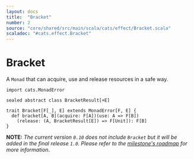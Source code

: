 ```yaml
---
layout: docs
title:  "Bracket"
number: 2
source: "core/shared/src/main/scala/cats/effect/Bracket.scala"
scaladoc: "#cats.effect.Bracket"
---
```


# Bracket

A `Monad` that can acquire, use and release resources in a safe way.

```tut:book:silent
import cats.MonadError

sealed abstract class BracketResult[+E]

trait Bracket[F[_], E] extends MonadError[F, E] {
  def bracket[A, B](acquire: F[A])(use: A => F[B])
    (release: (A, BracketResult[E]) => F[Unit]): F[B]
}
```

**NOTE:** _The current version `0.10` does not include `Bracket` but it will be added in the final release `1.0`. Please refer to the [milestone's roadmap](https://github.com/typelevel/cats-effect/milestones) for more information_.
